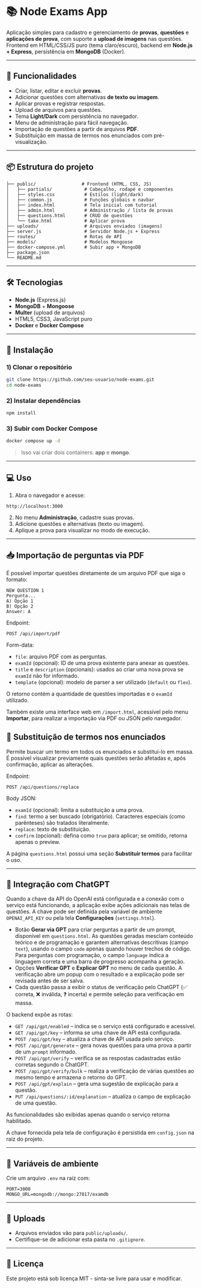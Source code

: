 # 📚 Node Exams App

Aplicação simples para cadastro e gerenciamento de **provas**, **questões** e **aplicações de prova**, com suporte a **upload de imagens** nas questões.  
Frontend em HTML/CSS/JS puro (tema claro/escuro), backend em **Node.js + Express**, persistência em **MongoDB** (Docker).

---

## 🚀 Funcionalidades

- Criar, listar, editar e excluir **provas**.
- Adicionar questões com alternativas **de texto ou imagem**.
- Aplicar provas e registrar respostas.
- Upload de arquivos para questões.
- Tema **Light/Dark** com persistência no navegador.
- Menu de administração para fácil navegação.
- Importação de questões a partir de arquivos **PDF**.
- Substituição em massa de termos nos enunciados com pré-visualização.

---

## 📦 Estrutura do projeto

```
├── public/                 # Frontend (HTML, CSS, JS)
│   ├── partials/            # Cabeçalho, rodapé e componentes
│   ├── styles.css           # Estilos (light/dark)
│   ├── common.js            # Funções globais e navbar
│   ├── index.html           # Tela inicial com tutorial
│   ├── admin.html           # Administração / lista de provas
│   ├── questions.html       # CRUD de questões
│   └── take.html            # Aplicar prova
├── uploads/                 # Arquivos enviados (imagens)
├── server.js                # Servidor Node.js + Express
├── routes/                  # Rotas de API
├── models/                  # Modelos Mongoose
├── docker-compose.yml       # Subir app + MongoDB
├── package.json
└── README.md
```

---

## 🛠️ Tecnologias

- **Node.js** (Express.js)
- **MongoDB** + **Mongoose**
- **Multer** (upload de arquivos)
- HTML5, CSS3, JavaScript puro
- **Docker** e **Docker Compose**

---

## 🔧 Instalação

### 1) Clonar o repositório
```bash
git clone https://github.com/seu-usuario/node-exams.git
cd node-exams
```

### 2) Instalar dependências
```bash
npm install
```

### 3) Subir com Docker Compose
```bash
docker compose up -d
```

> Isso vai criar dois containers: **app** e **mongo**.

---

## 💻 Uso

1. Abra o navegador e acesse:
```
http://localhost:3000
```
2. No menu **Administração**, cadastre suas provas.
3. Adicione questões e alternativas (texto ou imagem).
4. Aplique a prova para visualizar no modo de execução.

---

## 📥 Importação de perguntas via PDF

É possível importar questões diretamente de um arquivo PDF que siga o formato:

```
NEW QUESTION 1
Pergunta...
A) Opção 1
B) Opção 2
Answer: A
```

Endpoint:

```
POST /api/import/pdf
```

Form-data:

- `file`: arquivo PDF com as perguntas.
- `examId` (opcional): ID de uma prova existente para anexar as questões.
- `title` e `description` (opcionais): usados ao criar uma nova prova se `examId` não for informado.
- `template` (opcional): modelo de parser a ser utilizado (`default` ou `flex`).

O retorno contém a quantidade de questões importadas e o `examId` utilizado.

Também existe uma interface web em `/import.html`, acessível pelo menu **Importar**, para realizar a importação via PDF ou JSON pelo navegador.

## 🔄 Substituição de termos nos enunciados

Permite buscar um termo em todos os enunciados e substituí-lo em massa. É possível visualizar previamente quais questões serão afetadas e, após confirmação, aplicar as alterações.

Endpoint:

```
POST /api/questions/replace
```

Body JSON:

- `examId` (opcional): limita a substituição a uma prova.
- `find`: termo a ser buscado (obrigatório). Caracteres especiais (como parênteses) são tratados literalmente.
- `replace`: texto de substituição.
- `confirm` (opcional): defina como `true` para aplicar; se omitido, retorna apenas o preview.

A página `questions.html` possui uma seção **Substituir termos** para facilitar o uso.

---

## 🤖 Integração com ChatGPT

Quando a chave da API do OpenAI está configurada e a conexão com o serviço está funcionando, a aplicação exibe ações adicionais nas telas de questões. A chave pode ser definida pela variável de ambiente `OPENAI_API_KEY` ou pela tela **Configurações** (`settings.html`).

- Botão **Gerar via GPT** para criar perguntas a partir de um prompt, disponível em `questions.html`. As questões geradas mesclam conteúdo teórico e de programação e garantem alternativas descritivas (campo `text`), usando o campo `code` apenas quando houver trechos de código. Para perguntas com programação, o campo `language` indica a linguagem correta e uma barra de progresso acompanha a geração.
- Opções **Verificar GPT** e **Explicar GPT** no menu de cada questão. A verificação abre um popup com o resultado e a explicação pode ser revisada antes de ser salva.
- Cada questão passa a exibir o status de verificação pelo ChatGPT (✅ correta, ❌ inválida, ❓ incerta) e permite seleção para verificação em massa.

O backend expõe as rotas:

- `GET /api/gpt/enabled` – indica se o serviço está configurado e acessível.
- `GET /api/gpt/key` – informa se uma chave de API está configurada.
- `POST /api/gpt/key` – atualiza a chave de API usada pelo serviço.
- `POST /api/gpt/generate` – gera novas questões para uma prova a partir de um `prompt` informado.
- `POST /api/gpt/verify` – verifica se as respostas cadastradas estão corretas segundo o ChatGPT.
- `POST /api/gpt/verify/bulk` – realiza a verificação de várias questões ao mesmo tempo e armazena o retorno do GPT.
- `POST /api/gpt/explain` – gera uma sugestão de explicação para a questão.
- `PUT /api/questions/:id/explanation` – atualiza o campo de explicação de uma questão.

As funcionalidades são exibidas apenas quando o serviço retorna habilitado.

A chave fornecida pela tela de configuração é persistida em `config.json` na raiz do projeto.

---

## 📝 Variáveis de ambiente

Crie um arquivo `.env` na raiz com:
```env
PORT=3000
MONGO_URL=mongodb://mongo:27017/examdb
```

---

## 📂 Uploads

- Arquivos enviados vão para `public/uploads/`.
- Certifique-se de adicionar esta pasta no `.gitignore`.

---

## 📜 Licença

Este projeto está sob licença MIT - sinta-se livre para usar e modificar.
